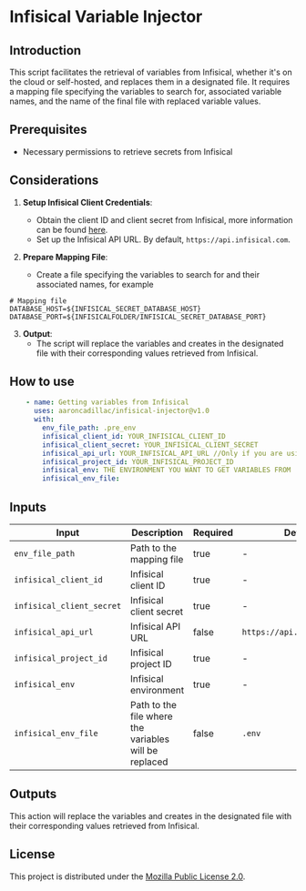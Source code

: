 # Infisical Variable Injector

## Introduction
This script facilitates the retrieval of variables from Infisical, whether it's on the cloud or self-hosted, and replaces them in a designated file. It requires a mapping file specifying the variables to search for, associated variable names, and the name of the final file with replaced variable values.

## Prerequisites
- Necessary permissions to retrieve secrets from Infisical

## Considerations
1. **Setup Infisical Client Credentials**:
   - Obtain the client ID and client secret from Infisical, more information can be found [here](https://infisical.com/docs/documentation/platform/identities/universal-auth).
   - Set up the Infisical API URL. By default, `https://api.infisical.com`.

2. **Prepare Mapping File**:
   - Create a file specifying the variables to search for and their associated names, for example
  
  ```env
  # Mapping file
  DATABASE_HOST=${INFISICAL_SECRET_DATABASE_HOST}
  DATABASE_PORT=${INFISICALFOLDER/INFISICAL_SECRET_DATABASE_PORT}
  ```

3. **Output**:
   - The script will replace the variables and creates in the designated file with their corresponding values retrieved from Infisical.

## How to use

```yaml
    - name: Getting variables from Infisical
      uses: aaroncadillac/infisical-injector@v1.0
      with:
        env_file_path: .pre_env
        infisical_client_id: YOUR_INFISICAL_CLIENT_ID
        infisical_client_secret: YOUR_INFISICAL_CLIENT_SECRET
        infisical_api_url: YOUR_INFISICAL_API_URL //Only if you are using self-hosted Infisical
        infisical_project_id: YOUR_INFISICAL_PROJECT_ID
        infisical_env: THE ENVIRONMENT YOU WANT TO GET VARIABLES FROM
        infisical_env_file: 
```

## Inputs

| Input | Description | Required | Default |
| --- | --- | --- | --- |
| `env_file_path` | Path to the mapping file | true | - |
| `infisical_client_id` | Infisical client ID | true | - |
| `infisical_client_secret` | Infisical client secret | true | - |
| `infisical_api_url` | Infisical API URL | false | `https://api.infisical.com` |
| `infisical_project_id` | Infisical project ID | true | - |
| `infisical_env` | Infisical environment | true | - |
| `infisical_env_file` | Path to the file where the variables will be replaced | false | `.env` |

## Outputs

This action will replace the variables and creates in the designated file with their corresponding values retrieved from Infisical.

## License

This project is distributed under the [Mozilla Public License 2.0](LICENSE).